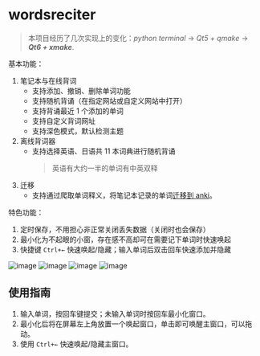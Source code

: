 # wordsreciter

> 本项目经历了几次实现上的变化：_python terminal_ -> _Qt5 + qmake_ -> **_Qt6 + xmake_**.

基本功能：

1. 笔记本与在线背词
   - 支持添加、撤销、删除单词功能
   - 支持随机背诵（在指定网站或自定义网站中打开）
   - 支持背诵最近 1 个添加的单词
   - 支持自定义背词网址
   - 支持深色模式，默认检测主题
2. 离线背词器
   - 支持选择英语、日语共 11 本词典进行随机背诵
     > 英语有大约一半的单词有中英双释
3. 迁移
   - 支持通过爬取单词释义，将笔记本记录的单词[迁移到 anki](https://github.com/lxl66566/wordsreciter/tree/anki)。

特色功能：

1. 定时保存，不用担心非正常关闭丢失数据（关闭时也会保存）
2. 最小化为不起眼的小窗，存在感不高却可在需要记下单词时快速唤起
3. 快捷键 `Ctrl+←` 快速唤起/隐藏；输入单词后双击回车快速添加并隐藏

![image](https://user-images.githubusercontent.com/88281489/174651573-9bb43d90-80be-472a-9dce-4650ee1e17bb.png)
![image](https://user-images.githubusercontent.com/88281489/175872596-9e683d83-ab8a-47f3-a65a-707eb2a4ce8e.png)
![image](https://user-images.githubusercontent.com/88281489/172057400-c0fe2f8b-1fc9-45ce-a820-d94d9a145230.png)
![image](https://user-images.githubusercontent.com/88281489/175872616-67539688-8561-476e-89e4-334ec6414b5b.png)

## 使用指南

1. 输入单词，按回车键提交；未输入单词时按回车最小化窗口。
2. 最小化后将在屏幕左上角放置一个唤起窗口，单击即可唤醒主窗口，可以拖动。
3. 使用 `Ctrl+←` 快速唤起/隐藏主窗口。
